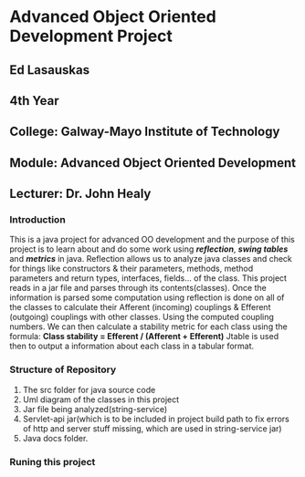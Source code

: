 # Advanced Object Oriented Development Project

## Ed Lasauskas
## 4th Year
## College: Galway-Mayo Institute of Technology
## Module: Advanced Object Oriented Development
## Lecturer: Dr. John Healy

### Introduction
This is a java project for advanced OO development and the purpose of this project is to learn about and do some work using ***reflection***, ***swing tables*** and ***metrics*** in java. Reflection allows us to analyze java classes and check for things like constructors & their parameters, methods, method parameters and return types, interfaces, fields... of the class. 
This project reads in a jar file and parses through its contents(classes). Once the information is parsed some computation using reflection is done on all of the classes to calculate their Afferent (incoming) couplings & Efferent (outgoing) couplings with other classes. Using the computed coupling numbers. 
We can then calculate a stability metric for each class using the formula: **Class stability = Efferent / (Afferent + Efferent)**
Jtable is used then to output a information about each class in a tabular format.

### Structure of Repository
1. The src folder for java source code
2. Uml diagram of the classes in this project 
3. Jar file being analyzed(string-service)
4. Servlet-api jar(which is to be included in project build path to fix errors of http and server stuff missing, which are used in string-service jar)
5. Java docs folder.

### Runing this project
